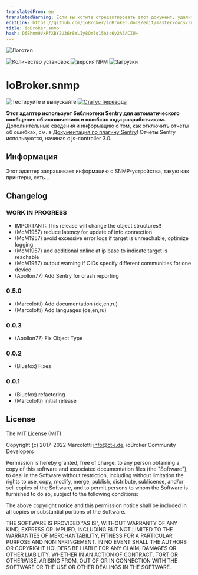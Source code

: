 ```yaml
---
translatedFrom: en
translatedWarning: Если вы хотите отредактировать этот документ, удалите поле «translationFrom», в противном случае этот документ будет снова автоматически переведен
editLink: https://github.com/ioBroker/ioBroker.docs/edit/master/docs/ru/adapterref/iobroker.snmp/README.md
title: ioBroker.snmp
hash: D6Ehnm9VxRfXBY2U36r8YLIy8Omlq15Atc6y2A3ACIU=
---
```

![Логотип](../../../en/adapterref/iobroker.snmp/admin/snmp.png)

![Количество установок](http://iobroker.live/badges/snmp-stable.svg)
![версия NPM](http://img.shields.io/npm/v/iobroker.snmp.svg)
![Загрузки](https://img.shields.io/npm/dm/iobroker.snmp.svg)

# IoBroker.snmp
![Тестируйте и выпускайте](https://github.com/iobroker-community-adapters/iobroker.snmp/workflows/Test%20and%20Release/badge.svg) [![Статус перевода](https://weblate.iobroker.net/widgets/adapters/-/snmp/svg-badge.svg)](https://weblate.iobroker.net/engage/adapters/?utm_source=widget)

**Этот адаптер использует библиотеки Sentry для автоматического сообщения об исключениях и ошибках кода разработчикам.** Дополнительные сведения и информацию о том, как отключить отчеты об ошибках, см. в [Документация по плагину Sentry](https://github.com/ioBroker/plugin-sentry#plugin-sentry)! Отчеты Sentry используются, начиная с js-controller 3.0.

## Информация
Этот адаптер запрашивает информацию с SNMP-устройства, такую как принтеры, сеть...

## Changelog
### __WORK IN PROGRESS__
* IMPORTANT: This release will change the object structures!!
* (McM1957) reduce latency for update of info.connection 
* (McM1957) avoid excessive error logs if target is unreachable, optimize logging
* (McM1957) add additional online at ip base to indicate target is reachable
* (McM1957) output warning if OIDs specify different communities for one device
* (Apollon77) Add Sentry for crash reporting

### 0.5.0
* (Marcolotti) Add documentation (de,en,ru)
* (Marcolotti) Add languages (de,en,ru)

### 0.0.3
* (Apollon77)  Fix Object Type

### 0.0.2
* (Bluefox)    Fixes

### 0.0.1
* (Bluefox)    refactoring
* (Marcolotti) initial release

## License
The MIT License (MIT)

Copyright (c) 2017-2022 Marcolotti <info@ct-j.de>, ioBroker Community Developers 

Permission is hereby granted, free of charge, to any person obtaining a copy
of this software and associated documentation files (the "Software"), to deal
in the Software without restriction, including without limitation the rights
to use, copy, modify, merge, publish, distribute, sublicense, and/or sell
copies of the Software, and to permit persons to whom the Software is
furnished to do so, subject to the following conditions:

The above copyright notice and this permission notice shall be included in
all copies or substantial portions of the Software.

THE SOFTWARE IS PROVIDED "AS IS", WITHOUT WARRANTY OF ANY KIND, EXPRESS OR
IMPLIED, INCLUDING BUT NOT LIMITED TO THE WARRANTIES OF MERCHANTABILITY,
FITNESS FOR A PARTICULAR PURPOSE AND NONINFRINGEMENT. IN NO EVENT SHALL THE
AUTHORS OR COPYRIGHT HOLDERS BE LIABLE FOR ANY CLAIM, DAMAGES OR OTHER
LIABILITY, WHETHER IN AN ACTION OF CONTRACT, TORT OR OTHERWISE, ARISING FROM,
OUT OF OR IN CONNECTION WITH THE SOFTWARE OR THE USE OR OTHER DEALINGS IN
THE SOFTWARE.
